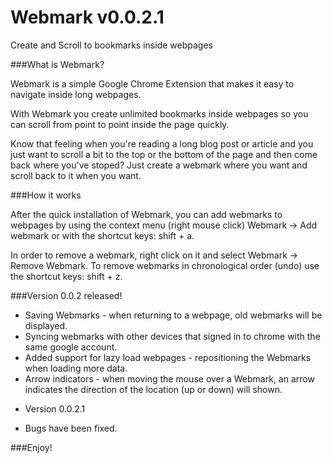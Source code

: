 Webmark v0.0.2.1
===

Create and Scroll to bookmarks inside webpages

###What is Webmark?

Webmark is a simple Google Chrome Extension that makes it easy to navigate inside long webpages.

With Webmark you create unlimited bookmarks inside webpages so you can scroll from point to point inside the page quickly.

Know that feeling when you're reading a long blog post or article and you just want to scroll a bit to the top or the bottom of the page and then come back where you've stoped? Just create a webmark where you want and scroll back to it when you want.

###How it works

After the quick installation of Webmark, you can add webmarks to webpages by using the context menu (right mouse click) Webmark &rarr; Add webmark or with the shortcut keys: shift + a.

In order to remove a webmark, right click on it and select Webmark &rarr; Remove Webmark. 
To remove webmarks in chronological order (undo) use the shortcut keys: shift + z.


###Version 0.0.2 released!
* Saving Webmarks - when returning to a webpage, old webmarks will be displayed.
* Syncing webmarks with other devices that signed in to chrome with the same google account.
* Added support for lazy load webpages - repositioning the Webmarks when loading more data.
* Arrow indicators - when moving the mouse over a Webmark, an arrow indicates the direction of the location (up or down) will shown.

- Version 0.0.2.1
* Bugs have been fixed.

###Enjoy!

